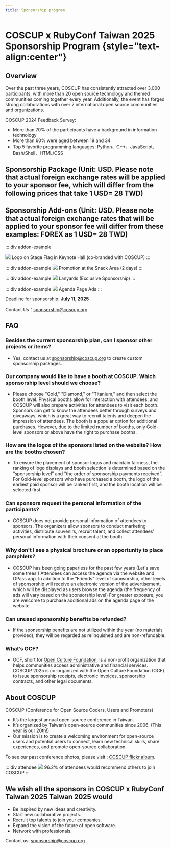 ```yaml
---
title: Sponsorship program
---
```


<script setup lang="ts">
import SponsorTable from './parts/main.md'
import AddonTable from './parts/addon.md'
</script>

# COSCUP x RubyConf Taiwan 2025 Sponsorship Program {style="text-align:center"}

## Overview

Over the past three years, COSCUP has consistently attracted over 3,000 participants, with more than 20 open source technology and themed communities coming together every year. Additionally, the event has forged strong collaborations with over 7 international open source communities and organizations.

COSCUP 2024 Feedback Survey:

- More than 70% of the participants have a background in information technology
- More than 60% were aged between 19 and 34
- Top 5 favorite programming languages: Python、C++、JavaScript、Bash/Shell、HTML/CSS

## Sponsorship Package (Unit: USD. Please note that actual foreign exchange rates will be applied to your sponsor fee, which will differ from the following prices that take 1 USD= 28 TWD)

<SponsorTable />

## Sponsorship Add-ons (Unit: USD. Please note that actual foreign exchange rates that will be applied to your sponsor fee will differ from these examples: FOREX as 1 USD= 28 TWD)

<AddonTable />

::: div addon-example

![](/@/assets/images/sponsorships/flag_dark.webp)
Logo on Stage Flag in Keynote Hall (co-branded with COSCUP)
:::

::: div addon-example
![](/@/assets/images/sponsorships/promotion_dark.webp)
Promotion at the Snack Area (2 days)
:::

::: div addon-example
![](/@/assets/images/sponsorships/lanyards_dark.webp)
Lanyards (Exclusive Sponsorship)
:::

::: div addon-example
![](/@/assets/images/sponsorships/website-agenda-ads_dark.webp)
Agenda Page Ads
:::

<style scoped>
.addon-example {
  display: inline-block;
  width: 50%;
  text-align: center;
  padding: 5px;
}
</style>

Deadline for sponsorship: **July 11, 2025**

Contact Us：[sponsorship@coscup.org](mailto:sponsorship@coscup.org)

## FAQ

### Besides the current sponsorship plan, can I sponsor other projects or items?

- Yes, contact us at [sponsorship@coscup.org](mailto:sponsorship@coscup.org) to create custom sponsorship packages.

### Our company would like to have a booth at COSCUP. Which sponsorship level should we choose?

- Please choose "Gold," "Diamond," or "Titanium," and then select the booth level.
  Physical booths allow for interaction with attendees, and COSCUP will also prepare activities for attendees to visit each booth. Sponsors can get to know the attendees better through surveys and giveaways, which is a great way to recruit talents and deepen the impression of attendees.
  The booth is a popular option for additional purchases. However, due to the limited number of booths, only Gold-level sponsors or above have the right to purchase booths.

### How are the logos of the sponsors listed on the website? How are the booths chosen?

- To ensure the placement of sponsor logos and maintain fairness, the ranking of logo displays and booth selection is determined based on the “sponsorship level” and “the order of sponsorship payments received”.
  For Gold-level sponsors who have purchased a booth, the logo of the earliest paid sponsor will be ranked first, and the booth location will be selected first.

### Can sponsors request the personal information of the participants?

- COSCUP does not provide personal information of attendees to sponsors.
  The organizers allow sponsors to conduct marketing activities, distribute souvenirs, recruit talent, and collect attendees' personal information with their consent at the booth.

### Why don't I see a physical brochure or an opportunity to place pamphlets?

- COSCUP has been going paperless for the past few years (Let's save some trees\!) Attendees can access the agenda via the website and OPass app.
  In addition to the “Friends" level of sponsorship, other levels of sponsorship will receive an electronic version of the advertisement, which will be displayed as users browse the agenda (the frequency of ads will vary based on the sponsorship level) For greater exposure, you are welcome to purchase additional ads on the agenda page of the website.

### Can unused sponsorship benefits be refunded?

- If the sponsorship benefits are not utilized within the year (no materials provided), they will be regarded as relinquished and are non-refundable.

### What’s OCF?

- OCF, short for [Open Culture Foundation](https://ocf.tw/en/), is a non-profit organization that helps communities access administrative and financial services. COSCUP 2025 is co-organized with the Open Culture Foundation (OCF) to issue sponsorship receipts, electronic invoices, sponsorship contracts, and other legal documents.

## About COSCUP

COSCUP (Conference for Open Source Coders, Users and Promoters)

- It’s the largest annual open-source conference in Taiwan.
- It’s organized by Taiwan’s open-source communities since 2006. (This year is our 20th!)
- Our mission is to create a welcoming environment for open-source users and potential users to connect, learn new technical skills, share experiences, and promote open-source collaboration.

To see our past conference photos, please visit : [COSCUP flickr album](https://www.flickr.com/photos/coscup/albums).

::: div attendee
![](/@/assets/images/sponsorships/coscup-attendee.webp)
96.2% of attendees would recommend others to join COSCUP
:::

<style scoped>
.attendee {
  text-align: center;
}
</style>

## We wish all the sponsors in COSCUP x RubyConf Taiwan 2025 Taiwan 2025 would

- Be inspired by new ideas and creativity.
- Start new collaborative projects.
- Recruit top talents to join your companies.
- Expand the vision of the future of open software.
- Network with professionals.

Contact us: [sponsorship@coscup.org](mailto:sponsorship@coscup.org)
